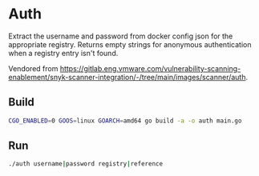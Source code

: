 # Auth

Extract the username and password from docker config json for the appropriate registry.
Returns empty strings for anonymous authentication when a registry entry isn't found.

Vendored from <https://gitlab.eng.vmware.com/vulnerability-scanning-enablement/snyk-scanner-integration/-/tree/main/images/scanner/auth>.

## Build

```sh
CGO_ENABLED=0 GOOS=linux GOARCH=amd64 go build -a -o auth main.go
```

## Run

```sh
./auth username|password registry|reference
```
